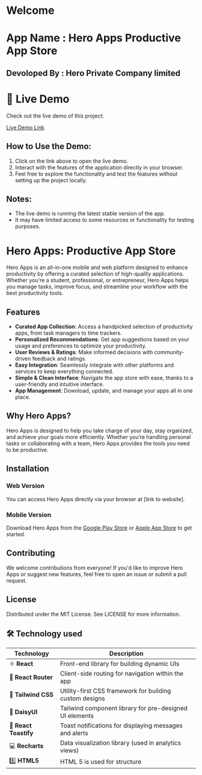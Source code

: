 # Welcome

# App Name : Hero Apps Productive App Store
## Devoloped By : Hero Private Company limited

# 🚀 Live Demo

Check out the live demo of this project:

[Live Demo Link](https://wondrous-platypus-2dccae.netlify.app/)

## How to Use the Demo:

1. Click on the link above to open the live demo.
2. Interact with the features of the application directly in your browser.
3. Feel free to explore the functionality and test the features without setting up the project locally.

## Notes:

- The live demo is running the latest stable version of the app.
- It may have limited access to some resources or functionality for testing purposes.

# Hero Apps: Productive App Store

Hero Apps is an all-in-one mobile and web platform designed to enhance productivity by offering a curated selection of high-quality applications. Whether you're a student, professional, or entrepreneur, Hero Apps helps you manage tasks, improve focus, and streamline your workflow with the best productivity tools.

## Features

- **Curated App Collection**: Access a handpicked selection of productivity apps, from task managers to time trackers.
- **Personalized Recommendations**: Get app suggestions based on your usage and preferences to optimize your productivity.
- **User Reviews & Ratings**: Make informed decisions with community-driven feedback and ratings.
- **Easy Integration**: Seamlessly integrate with other platforms and services to keep everything connected.
- **Simple & Clean Interface**: Navigate the app store with ease, thanks to a user-friendly and intuitive interface.
- **App Management**: Download, update, and manage your apps all in one place.

## Why Hero Apps?

Hero Apps is designed to help you take charge of your day, stay organized, and achieve your goals more efficiently. Whether you’re handling personal tasks or collaborating with a team, Hero Apps provides the tools you need to be productive.

## Installation

### Web Version

You can access Hero Apps directly via your browser at [link to website].

### Mobile Version

Download Hero Apps from the [Google Play Store](#) or [Apple App Store](#) to get started.

## Contributing

We welcome contributions from everyone! If you'd like to improve Hero Apps or suggest new features, feel free to open an issue or submit a pull request.

## License

Distributed under the MIT License. See LICENSE for more information.



## 🛠️ Technology used

| Technology           | Description                                           |
|----------------------|-------------------------------------------------------|
| ⚛️ **React**         | Front-end library for building dynamic UIs           |
| 🧭 **React Router**  | Client-side routing for navigation within the app     |
| 🎨 **Tailwind CSS**  | Utility-first CSS framework for building custom designs |
| 💎 **DaisyUI**       | Tailwind component library for pre-designed UI elements |
| 🔔 **React Toastify**| Toast notifications for displaying messages and alerts |
| 💻 **Recharts**      | Data visualization library (used in analytics views)  |
| 5️⃣ **HTML5**         | HTML 5 is used for structure  |










